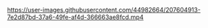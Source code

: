 

https://user-images.githubusercontent.com/44982664/207604913-7e2d87bd-37a6-49fe-af4d-366663ae8fcd.mp4

